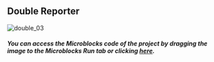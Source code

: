 ## Double Reporter

![double_03](https://user-images.githubusercontent.com/112697142/215747486-d5d0bde9-0610-470b-99f1-657eb7302e35.png)


##### You can access the Microblocks code of the project by dragging the image to the Microblocks Run tab or clicking [here](https://microblocks.fun/run/microblocks.html#scripts=GP%20Scripts%0Adepends%20%27OLED%20Graphics%27%0A%0Aspec%20%27r%27%20%27double%27%20%27double%20_%27%20%27auto%27%20%2710%27%0Ato%20double%20number%20%7B%0A%20%20return%20%28number%20%2A%202%29%0A%7D%0A%0Ascript%20554%2092%20%7B%0AwhenStarted%0AOLEDInit_I2C%20%27OLED_0.96in%27%20%273C%27%200%20false%0AOLEDwrite%20%28double%2010%29%200%200%20false%0A%7D%0A%0Ascript%201056%2098%20%7B%0Ato%20double%20number%20%7B%7D%0A%7D%0A%0A "here").

